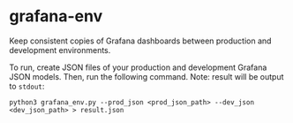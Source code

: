 # grafana-env
Keep consistent copies of Grafana dashboards between production and development environments.

To run, create JSON files of your production and development Grafana JSON models. Then,
run the following command. Note: result will be output to `stdout`:
```
python3 grafana_env.py --prod_json <prod_json_path> --dev_json <dev_json_path> > result.json
```
